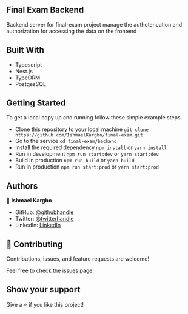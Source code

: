 ## Final Exam Backend

Backend server for final-exam project manage the authotencation and authorization for accessing the data on the frontend

## Built With

- Typescript
- Nest.js
- TypeORM
- PostgesSQL

## Getting Started

To get a local copy up and running follow these simple example steps.

- Clone this repository to your local machine
`git clone https://github.com/IshmaelKargbo/final-exam.git`
- Go to the service
`cd final-exam/backend`
- Install the required dependency
`npm install` or `yarn install`
- Run in development
`npm run start:dev` or `yarn start:dev`
- Build in production
`npm run build` or `yarn build`
- Run in production
`npm run start:prod` or `yarn start:prod`

## Authors

👤 **Ishmael Kargbo**

- GitHub: [@githubhandle](https://github.com/ishmaelkargbo)
- Twitter: [@twitterhandle](https://twitter.com/ishodev)
- LinkedIn: [LinkedIn](https://www.linkedin.com/in/ishmael-kargbo-503660169)

## 🤝 Contributing

Contributions, issues, and feature requests are welcome!

Feel free to check the [issues page](https://github.com/IshmaelKargbo/fix-exam/issues).

## Show your support

Give a ⭐️ if you like this project!
